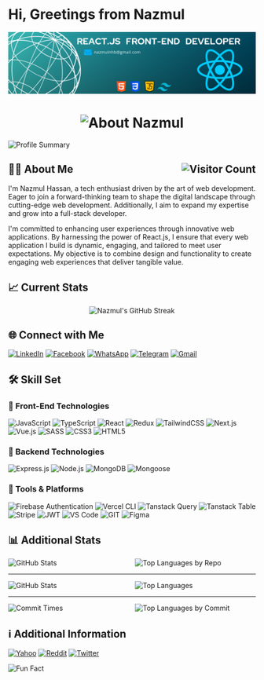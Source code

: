 # Hi, Greetings from Nazmul

<a href="https://nazmul-nhb.vercel.app" target="_blank" rel="noopener noreferrer" >
    <img src="./banner.png" alt="Banner" />
</a>

<h1 align="center">
    <img alt="About Nazmul" src="https://readme-typing-svg.herokuapp.com/?font=Righteous&size=35&center=true&vCenter=true&width=1000&height=70&duration=4000&lines=I'm+Nazmul+Hassan!;+Front-End+Developer;+ReactJS+Developer;+MERN-Stack+Developer;+Full-Stack+Developer" />
</h1>

![Profile Summary](http://github-profile-summary-cards.vercel.app/api/cards/profile-details?username=nazmul-nhb&theme=transparent)

## 🧑‍💻 About Me <img alt="Visitor Count" align="right" src="https://visitor-badge.laobi.icu/badge?page_id=nazmul-nhb.nazmul-nhb" />

I'm Nazmul Hassan, a tech enthusiast driven by the art of web development. Eager to join a forward-thinking team to shape the digital landscape through cutting-edge web development. Additionally, I aim to expand my expertise and grow into a full-stack developer.

I'm committed to enhancing user experiences through innovative web applications. By harnessing the power of React.js, I ensure that every web application I build is dynamic, engaging, and tailored to meet user expectations. My objective is to combine design and functionality to create engaging web experiences that deliver tangible value.

## :chart_with_upwards_trend: Current Stats

<div align="center">
    <!-- <img src="https://streak-stats.demolab.com/?user=nazmul-nhb&show_icons=true&theme=transparent&hide_border=true" alt="GitHub Streak Stats"> -->
    <!-- <img alt="Nazmul's GitHub Streak" src="https://github-readme-streak-stats.herokuapp.com?user=nazmul-nhb&theme=transparent&hide_border=true&border_radius=4&date_format=M%20j%5B%2C%20Y%5D&ring=E58307&fire=E58307&currStreakLabel=E58307&stroke=EB545400&currStreakNum=E58307&dates=E58307" /> -->
    <img alt="Nazmul's GitHub Streak" src="https://streak-stats.demolab.com/?user=nazmul-nhb&theme=transparent&hide_border=true&border_radius=4&date_format=M%20j%5B%2C%20Y%5D&ring=E58307&fire=E58307&currStreakLabel=E58307&stroke=EB545400&currStreakNum=E58307&dates=E58307">
</div>

## 🌐 Connect with Me

[![LinkedIn](https://img.shields.io/badge/LinkedIn-%230077B5.svg?logo=linkedin&logoColor=white)](https://linkedin.com/in/nazmul-nhb)
[![Facebook](https://img.shields.io/badge/Facebook-%231877F2.svg?logo=Facebook&logoColor=white)](https://facebook.com/nazmul.batchu)
[![WhatsApp](https://img.shields.io/badge/WhatsApp-25D366?style=flat-square&logo=whatsapp&logoColor=white)](https://wa.me/+8801623732187)
[![Telegram](https://img.shields.io/badge/Telegram-2CA5E0?style=flat-square&logo=telegram&logoColor=white)](https://t.me/nhb42)
[![Gmail](https://img.shields.io/badge/Gmail-D14836?style=flat-square&logo=gmail&logoColor=white)](mailto:nazmulnhb@gmail.com)
<!-- [![Stack Overflow](https://img.shields.io/badge/Stack%20Overflow-FE7A16?style=flat-square&logo=stack-overflow&logoColor=white)](https://stackoverflow.com/users/13540024/nazmul-hassan-batchu) -->

## 🛠️ Skill Set

### 🎨 Front-End Technologies

![JavaScript](https://img.shields.io/badge/javascript-%23323330.svg?style=for-the-badge&logo=javascript&logoColor=%23F7DF1E)
![TypeScript](https://img.shields.io/badge/typescript-%23007ACC.svg?style=for-the-badge&logo=typescript&logoColor=white)
![React](https://img.shields.io/badge/react-%2320232a.svg?style=for-the-badge&logo=react&logoColor=%2361DAFB)
![Redux](https://img.shields.io/badge/redux--toolkit-%23764ABC.svg?style=for-the-badge&logo=redux&logoColor=white)
![TailwindCSS](https://img.shields.io/badge/tailwindcss-%2338B2AC.svg?style=for-the-badge&logo=tailwind-css&logoColor=white)
![Next.js](https://img.shields.io/badge/Next.js-%23000000.svg?style=for-the-badge&logo=next.js&logoColor=white)
![Vue.js](https://img.shields.io/badge/Vue.js-%23000000.svg?style=for-the-badge&logo=vue.js&logoColor=white)
![SASS](https://img.shields.io/badge/sass-%23CC6699.svg?style=for-the-badge&logo=sass&logoColor=white)
![CSS3](https://img.shields.io/badge/css3-%231572B6.svg?style=for-the-badge&logo=css3&logoColor=white)
![HTML5](https://img.shields.io/badge/html5-%23E34F26.svg?style=for-the-badge&logo=html5&logoColor=white)

### 🔧 Backend Technologies

![Express.js](https://img.shields.io/badge/express.js-%23404d59.svg?style=for-the-badge&logo=express&logoColor=%2361DAFB)
![Node.js](https://img.shields.io/badge/node.js-6DA55F?style=for-the-badge&logo=node.js&logoColor=white)
![MongoDB](https://img.shields.io/badge/MongoDB-%234ea94b.svg?style=for-the-badge&logo=mongodb&logoColor=white)
![Mongoose](https://img.shields.io/badge/mongoose-%23880000.svg?style=for-the-badge&logo=mongoose&logoColor=white)

### 🧰 Tools & Platforms

![Firebase Authentication](https://img.shields.io/badge/Firebase-Authentication-FFCA28?style=for-the-badge&logo=Firebase&logoColor=white&labelColor=dd2c00)
![Vercel CLI](https://img.shields.io/badge/vercel%20cli-%23000000.svg?style=for-the-badge&logo=vercel&logoColor=white)
![Tanstack Query](https://img.shields.io/badge/tanstack%20query-%23FF4154.svg?style=for-the-badge&logo=react-query&logoColor=white)
![Tanstack Table](https://img.shields.io/badge/tanstack%20table-%23007ACC.svg?style=for-the-badge&logo=react-table&logoColor=white)
![Stripe](https://img.shields.io/badge/Stripe-%231e1e1e.svg?style=for-the-badge&logo=stripe&logoColor=%2364C4ED)
![JWT](https://img.shields.io/badge/JWT-black?style=for-the-badge&logo=JSON%20web%20tokens)
![VS Code](https://img.shields.io/badge/VS%20Code-007ACC?style=for-the-badge&logo=visual-studio-code&logoColor=white)
![GIT](https://img.shields.io/badge/Git-fc6d26?style=for-the-badge&logo=git&logoColor=white)
![Figma](https://img.shields.io/badge/Figma-F24E1E?style=for-the-badge&logo=figma&logoColor=white)
<!-- ![Adobe Acrobat Pro](https://img.shields.io/badge/Adobe%20Acrobat%20Pro-EC1C24?style=for-the-badge&logo=adobe-acrobat-reader&logoColor=white) -->

## 📊 Additional Stats

<!-- <div align="center">
    <img src="https://github-readme-stats.vercel.app/api?username=nazmul-nhb&show_icons=true&theme=transparent" alt="GitHub Stats">
    <img src="https://github-readme-stats.vercel.app/api/top-langs/?username=nazmul-nhb&show_icons=true&theme=transparent&layout=compact" alt="Top Languages">
</div> -->
<div style="display: flex; justify-content: center; align-items: center; flex-wrap: wrap; gap: 12px;">
    <img src="http://github-profile-summary-cards.vercel.app/api/cards/stats?username=nazmul-nhb&theme=transparent" alt="GitHub Stats" style="flex: 1;">
    <img src="http://github-profile-summary-cards.vercel.app/api/cards/repos-per-language?username=nazmul-nhb&theme=transparent" alt="Top Languages by Repo" style="flex: 1;">
</div>

---

<div style="display: flex; justify-content: center; align-items: center; flex-wrap: wrap; gap: 12px;">
    <img src="https://github-readme-stats.vercel.app/api?username=nazmul-nhb&show_icons=true&theme=transparent&include_all_commits=false&number_format=long&border_color=00000000" alt="GitHub Stats" style="flex: 1;">
    <img src="https://github-readme-stats.vercel.app/api/top-langs/?username=nazmul-nhb&show_icons=true&theme=transparent&layout=compact&border_color=00000000" alt="Top Languages" style="flex: 1;">
</div>

---

<div style="display: flex; justify-content: center; align-items: center; flex-wrap: wrap; gap: 12px;">
    <img src="http://github-profile-summary-cards.vercel.app/api/cards/productive-time?username=nazmul-nhb&theme=transparent&utcOffset=8" alt="Commit Times" style="flex: 1;">
    <img src="http://github-profile-summary-cards.vercel.app/api/cards/most-commit-language?username=nazmul-nhb&theme=transparent" alt="Top Languages by Commit" style="flex: 1;">
</div>

<!-- ![Top Languages by Repo](http://github-profile-summary-cards.vercel.app/api/cards/repos-per-language?username=nazmul-nhb&theme=transparent) -->

<!-- ![Top Languages by Commit](http://github-profile-summary-cards.vercel.app/api/cards/most-commit-language?username=nazmul-nhb&theme=transparent) -->

<!-- ![Sats](http://github-profile-summary-cards.vercel.app/api/cards/stats?username=nazmul-nhb&theme=transparent) -->

<!-- ![Commits Time](http://github-profile-summary-cards.vercel.app/api/cards/productive-time?username=nazmul-nhb&theme=transparent&utcOffset=8) -->

## ℹ️ Additional Information

[![Yahoo](https://img.shields.io/badge/Yahoo-6001D2?style=for-the-badge&logo=yahoo&logoColor=white)](mailto:nazmulnhb007@yahoo.com)
[![Reddit](https://img.shields.io/badge/Reddit-FF4500?style=for-the-badge&logo=reddit&logoColor=white)](https://www.reddit.com/user/nhb4207)
[![Twitter](https://img.shields.io/badge/Twitter-1DA1F2?style=for-the-badge&logo=twitter&logoColor=white)](https://twitter.com/nhb42)
<!-- [![YouTube](https://img.shields.io/badge/YouTube-FF0000?style=for-the-badge&logo=youtube&logoColor=white)](https://www.youtube.com/channel/NazmulNHB)
[![Instagram](https://img.shields.io/badge/Instagram-%23E4405F.svg?style=for-the-badge&logo=Instagram&logoColor=white)](https://www.instagram.com/nazmulbatchu/) -->

![Fun Fact](https://img.shields.io/badge/Fun%20Fact-I%20have%20a%20knack%20for%20World%20Literature%20%26%20Mythology-000000?style=for-the-badge)
